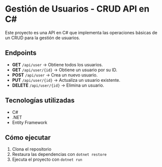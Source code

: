 # Gestión de Usuarios - CRUD API en C#

Este proyecto es una API en C# que implementa las operaciones básicas de un CRUD para la gestión de usuarios.

## Endpoints

- **GET** `/api/user` → Obtiene todos los usuarios.
- **GET** `/api/user/{id}` → Obtiene un usuario por su ID.
- **POST** `/api/user` → Crea un nuevo usuario.
- **PUT** `/api/user/{id}` → Actualiza un usuario existente.
- **DELETE** `/api/user/{id}` → Elimina un usuario.

## Tecnologías utilizadas

- C#
- .NET
- Entity Framework

## Cómo ejecutar

1. Clona el repositorio
2. Restaura las dependencias con `dotnet restore`
3. Ejecuta el proyecto con `dotnet run`
